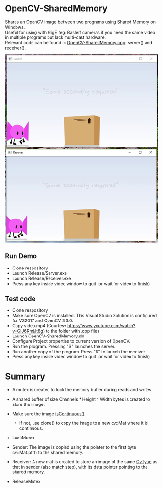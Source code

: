 # OpenCV-SharedMemory

  Shares an OpenCV image between two programs using Shared Memory on Windows.  
  Useful for using with GigE (eg: Basler) cameras if you need the same video in multiple programs but lack multi-cast hardware.  
  Relevant code can be found in [OpenCV-SharedMemory.cpp](OpenCV-SharedMemory/OpenCV-SharedMemory.cpp): server() and receiver().

  ![ScreenShot](Screenshot.PNG)

## Run Demo
  - Clone respository
  - Launch Release/Server.exe
  - Launch Release/Receiver.exe
  - Press any key inside video window to quit (or wait for video to finish)

## Test code
  - Clone respository
  - Make sure OpenCV is installed. This Visual Studio Solution is configured for VS2017 and OpenCV 3.3.0.
  - Copy video.mp4 (Courtesy https://www.youtube.com/watch?v=GiJ6RmjJt8g) to the folder with .cpp files
  - Launch OpenCV-SharedMemory.sln
  - Configure Project properties to current version of OpenCV.
  - Run the program. Pressing "S" launches the server.
  - Run another copy of the program. Press "R" to launch the receiver.
  - Press any key inside video window to quit (or wait for video to finish)

# Summary
  - A mutex is created to lock the memory buffer during reads and writes.
  - A shared buffer of size Channels * Height * Width bytes is created to store the image.
  - Make sure the image [isContinuous()](https://docs.opencv.org/2.4/modules/core/doc/basic_structures.html#bool%20Mat::isContinuous()%20const)
    - If not, use clone() to copy the image to a new cv::Mat where it is continuous. 

  - LockMutex  
  - Sender: The image is copied using the pointer to the first byte cv::Mat.ptr() to the shared memory.  
  - Receiver: A new mat is created to store an image of the same [CvType](https://docs.opencv.org/java/2.4.9/org/opencv/core/CvType.html#CV_16S) as that in sender (also match step), with its data pointer pointing to the shared memory.  
  - ReleaseMutex 

